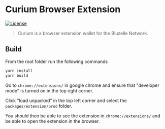 # Curium Browser Extension
[![License](https://img.shields.io/badge/License-Apache%202.0-blue.svg)](https://opensource.org/licenses/Apache-2.0)

> Curium is a browser extension wallet for the Bluzelle Network.
>

## Build

From the root folder run the following commands
```sh
yarn install
yarn build
``` 
Go to `chrome://extensions/` in google chrome and ensure that "developer mode" is turned on in the top right corner.

Click "load unpacked" in the top left corner and select the `packages/extension/prod` folder.

You should then be able to see the extension in `chrome://extensions/` and be able to open the extension in the browser.
